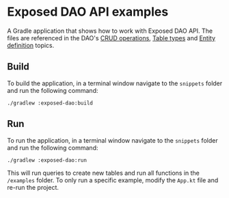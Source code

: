 # Exposed DAO API examples

A Gradle application that shows how to work with Exposed DAO API.
The files are referenced in the DAO's [CRUD operations](../../topics/DAO-CRUD-Operations.topic),
[Table types](../../topics/DAO-Table-Types.topic) and [Entity definition](../../topics/DAO-Entity-definition.topic)
topics.

## Build

To build the application, in a terminal window navigate to the `snippets` folder and run the following command:

```shell
./gradlew :exposed-dao:build
```

## Run

To run the application, in a terminal window navigate to the `snippets` folder and run the following command:

```shell
./gradlew :exposed-dao:run
```

This will run queries to create new tables and run all functions in the `/examples` folder.
To only run a specific example, modify the `App.kt` file and re-run the project.
